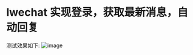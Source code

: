 # lwechat 实现登录，获取最新消息，自动回复
测试效果如下:
![image](https://github.com/liufan008/lwechat/blob/master/img/test.png)
